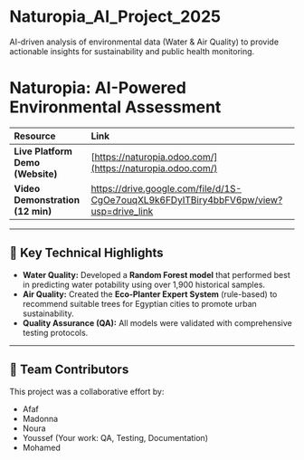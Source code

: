 # Naturopia_AI_Project_2025
AI-driven analysis of environmental data (Water &amp; Air Quality) to provide actionable insights for sustainability and public health monitoring.
# Naturopia: AI-Powered Environmental Assessment


| Resource | Link |
| :--- | :--- |
| **Live Platform Demo (Website)** | [https://naturopia.odoo.com/](https://naturopia.odoo.com/) |
| **Video Demonstration (12 min)**|https://drive.google.com/file/d/1S-CgOe7ouqXL9k6FDyITBiry4bbFV6pw/view?usp=drive_link| /https://drive.google.com/file/d/1S-CgOe7ouqXL9k6FDyITBiry4bbFV6pw/view?usp=sharing/ 

---

## 🔬 Key Technical Highlights

* **Water Quality:** Developed a **Random Forest model** that performed best in predicting water potability using over 1,900 historical samples.
* **Air Quality:** Created the **Eco-Planter Expert System** (rule-based) to recommend suitable trees for Egyptian cities to promote urban sustainability.
* **Quality Assurance (QA):** All models were validated with comprehensive testing protocols.

---

## 👥 Team Contributors

This project was a collaborative effort by:
* Afaf
* Madonna
* Noura
* Youssef (Your work: QA, Testing, Documentation)
* Mohamed
